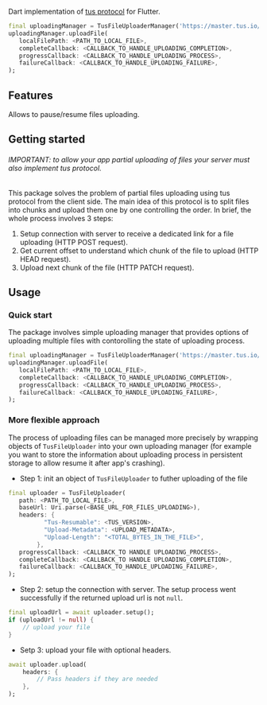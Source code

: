 Dart implementation of [tus protocol](https://tus.io/) for Flutter. 
```dart
final uploadingManager = TusFileUploaderManager('https://master.tus.io/files/'); // your server link
uploadingManager.uploadFile(
   localFilePath: <PATH_TO_LOCAL_FILE>,
   completeCallback: <CALLBACK_TO_HANDLE_UPLOADING_COMPLETION>,
   progressCallback: <CALLBACK_TO_HANDLE_UPLOADING_PROCESS>,
   failureCallback: <CALLBACK_TO_HANDLE_UPLOADING_FAILURE>,
);
```


## Features

Allows to pause/resume files uploading.

## Getting started

###### IMPORTANT: to allow your app partial uploading of files your server must also implement tus protocol. 
This package solves the problem of partial files uploading using tus protocol from the client side. The main idea of this protocol is to split files into chunks and upload them one by one controlling the order. In brief, the whole process involves 3 steps: 
 1. Setup connection with server to receive a dedicated link for a file uploading (HTTP POST request).
 2. Get current offset to understand which chunk of the file to upload (HTTP HEAD request).
 3. Upload next chunk of the file (HTTP PATCH request).

## Usage

### Quick start 

The package involves simple uploading manager that provides options of uploading multiple files with contorolling the state of uploading process.
```dart
final uploadingManager = TusFileUploaderManager('https://master.tus.io/files/'); // your server link
uploadingManager.uploadFile(
   localFilePath: <PATH_TO_LOCAL_FILE>,
   completeCallback: <CALLBACK_TO_HANDLE_UPLOADING_COMPLETION>,
   progressCallback: <CALLBACK_TO_HANDLE_UPLOADING_PROCESS>,
   failureCallback: <CALLBACK_TO_HANDLE_UPLOADING_FAILURE>,
);
```
### More flexible approach
The process of uploading files can be managed more precisely by wrapping objects of `TusFileUploader` into your own uploading manager (for example you want to store the information about uploading process in persistent storage to allow resume it after app's crashing). 
- Step 1: init an object of `TusFileUploader` to futher uploading of the file
```dart
final uploader = TusFileUploader(
   path: <PATH_TO_LOCAL_FILE>,
   baseUrl: Uri.parse(<BASE_URL_FOR_FILES_UPLOADING>),
   headers: {
          "Tus-Resumable": <TUS_VERSION>,
          "Upload-Metadata": <UPLOAD_METADATA>,
          "Upload-Length": "<TOTAL_BYTES_IN_THE_FILE>",
        },
   progressCallback: <CALLBACK_TO HANDLE UPLOADING_PROCESS>,
   completeCallback: <CALLBACK_TO HANDLE UPLOADING_COMPLETION>,
   failureCallback: <CALLBACK_TO_HANDLE_UPLOADING_FAILURE>,
);
```
- Step 2: setup the connection with server. The setup process went successfully if the returned upload url is not `null`.
```dart
final uploadUrl = await uploader.setup();
if (uploadUrl != null) {
    // upload your file
}
```
- Setp 3: upload your file with optional headers.
```dart
await uploader.upload(
    headers: {
        // Pass headers if they are needed
    },
);
```